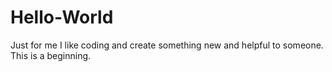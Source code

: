# Hello-World
Just for me
I like coding and create something new and helpful to someone.
This is a beginning.
